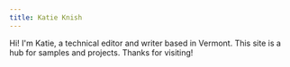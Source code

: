 ```yaml
---
title: Katie Knish 
---
```

Hi! I'm Katie, a technical editor and writer based in Vermont. This site is a hub for samples and projects. Thanks for visiting! 

